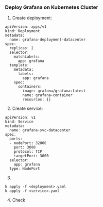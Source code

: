 ### Deploy Grafana on Kubernetes Cluster

1. Create deployment:
```
apiVersion: apps/v1
kind: Deployment
metadata:
  name: grafana-deployment-datacenter
spec:
  replicas: 2
  selector:
    matchLabels:
      app: grafana
  template:
    metadata:
      labels:
        app: grafana
    spec:
      containers:
      - image: grafana/grafana:latest
        name: grafana-container
        resources: {}
```

2. Create service:
```
apiVersion: v1
kind: Service
metadata:
  name: grafana-svc-datacenter
spec:
  ports:
  - nodePort: 32000
    port: 3000
    protocol: TCP
    targetPort: 3000
  selector:
    app: grafana
  type: NodePort
```

3. 
```
k apply -f <deployment>.yaml
k apply -f <service>.yaml
```

4. Check